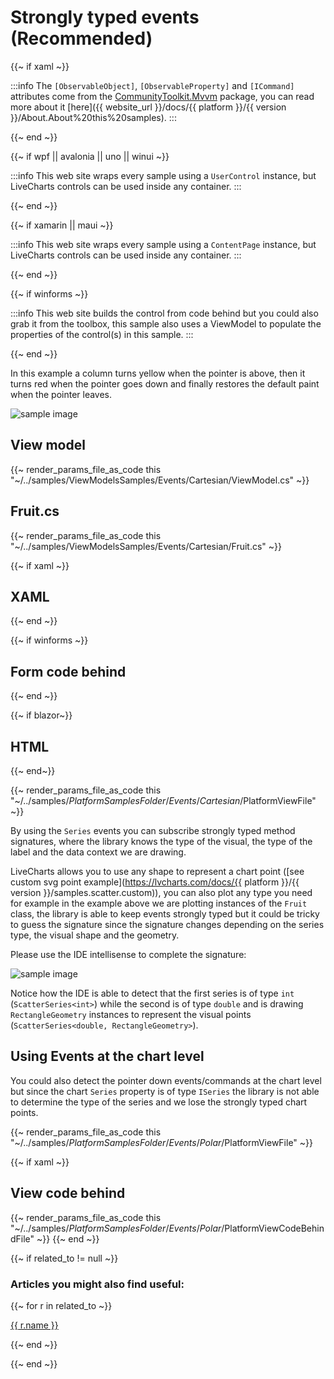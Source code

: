 # Strongly typed events (Recommended)

{{~ if xaml ~}}

:::info
The `[ObservableObject]`, `[ObservableProperty]` and `[ICommand]` attributes come from the 
[CommunityToolkit.Mvvm](https://www.nuget.org/packages/CommunityToolkit.Mvvm/) package, you can read more about it 
[here]({{ website_url }}/docs/{{ platform }}/{{ version }}/About.About%20this%20samples).
:::

{{~ end ~}}

{{~ if wpf || avalonia || uno || winui  ~}}

:::info
This web site wraps every sample using a `UserControl` instance, but LiveCharts controls can be used inside any container.
:::

{{~ end ~}}


{{~ if xamarin || maui ~}}

:::info
This web site wraps every sample using a `ContentPage` instance, but LiveCharts controls can be used inside any container.
:::

{{~ end ~}}


{{~ if winforms ~}}

:::info
This web site builds the control from code behind but you could also grab it from the toolbox,
this sample also uses a ViewModel to populate the properties of the control(s) in this sample.
:::

{{~ end ~}}

In this example a column turns yellow when the pointer is above, then it turns red when the pointer goes down and finally
restores the default paint when the pointer leaves.

<div class="text-center">
    <img src="{{ assets_url }}/docs/{{ unique_name }}/result.gif" alt="sample image" />
</div>

## View model

{{~ render_params_file_as_code this "~/../samples/ViewModelsSamples/Events/Cartesian/ViewModel.cs" ~}}

## Fruit.cs

{{~ render_params_file_as_code this "~/../samples/ViewModelsSamples/Events/Cartesian/Fruit.cs" ~}}

{{~ if xaml ~}}
## XAML
{{~ end ~}}

{{~ if winforms ~}}
## Form code behind
{{~ end ~}}

{{~ if blazor~}}
## HTML
{{~ end~}}

{{~ render_params_file_as_code this "~/../samples/$PlatformSamplesFolder/Events/Cartesian/$PlatformViewFile" ~}}

By using the `Series` events you can subscribe strongly typed method signatures, where the library knows the type of
the visual, the type of the label and the data context we are drawing.

LiveCharts allows you to use any shape to represent a chart point 
([see custom svg point example](https://lvcharts.com/docs/{{ platform }}/{{ version }}/samples.scatter.custom)), you can also
plot any type you need for example in the example above we are plotting instances of the `Fruit` class, the library is able
to keep events strongly typed but it could be tricky to guess the signature since the signature changes depending on the series type,
the visual shape and the geometry.

Please use the IDE intellisense to complete the signature:

<div class="text-center">
    <img src="{{ assets_url }}/docs/{{ unique_name }}/intellisense.gif" alt="sample image" />
</div>

Notice how the IDE is able to detect that the first series is of type `int` (`ScatterSeries<int>`) while the second is of 
type `double` and is drawing `RectangleGeometry` instances to represent the visual points (`ScatterSeries<double, RectangleGeometry>`).

## Using Events at the chart level

You could also detect the pointer down events/commands at the chart level but since the chart `Series` property is of type 
`ISeries` the library is not able to determine the type of the series and we lose the strongly typed chart points.

{{~ render_params_file_as_code this "~/../samples/$PlatformSamplesFolder/Events/Polar/$PlatformViewFile" ~}}

{{~ if xaml ~}}
## View code behind

{{~ render_params_file_as_code this "~/../samples/$PlatformSamplesFolder/Events/Polar/$PlatformViewCodeBehindFile" ~}}
{{~ end ~}}

{{~ if related_to != null ~}}

### Articles you might also find useful:

{{~ for r in related_to ~}}

<div>
<a href="{{ compile this r.url }}">
{{ r.name }}
</a>
</div>

{{~ end ~}}

{{~ end ~}}